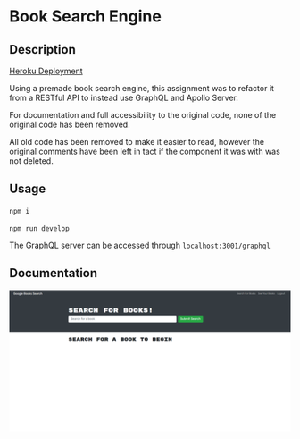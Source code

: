 # Book Search Engine

## Description

[Heroku Deployment](https://evening-fortress-93265.herokuapp.com/)

Using a premade book search engine, this assignment was to refactor it from a RESTful API to instead use GraphQL and Apollo Server.

For documentation and full accessibility to the original code, none of the original code has been removed.

All old code has been removed to make it easier to read, however the original comments have been left in tact if the component it was with was not deleted.

## Usage

`npm i`

`npm run develop`

The GraphQL server can be accessed through `localhost:3001/graphql`

## Documentation

![Screenshot of the Book Search Engine. No results are shown.](./assets/booksearchss.png)